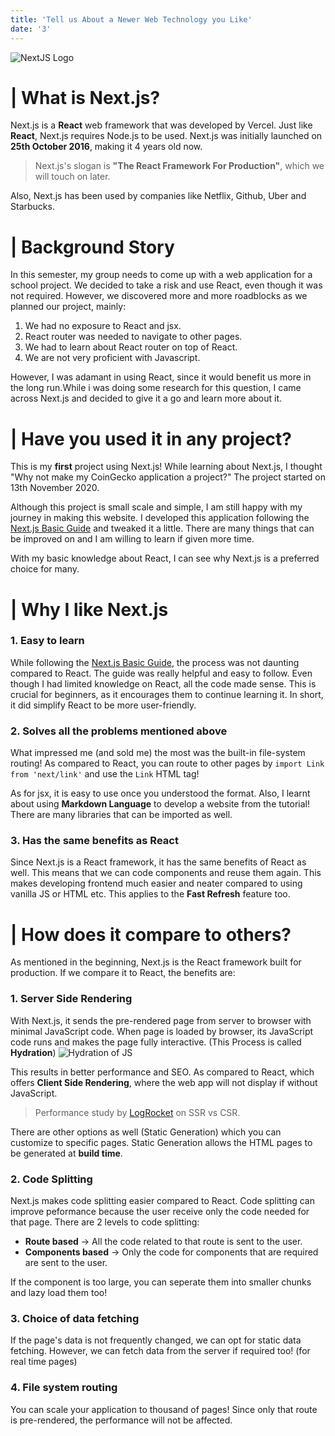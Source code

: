 ```yaml
---
title: 'Tell us About a Newer Web Technology you Like'
date: '3'
---
```


![NextJS Logo](/nextjs-logo.png)

# | What is Next.js?
Next.js is a **React** web framework that was developed by Vercel. Just like **React**, Next.js requires Node.js 
to be used. Next.js was initially launched on **25th October 2016**, making it 4 years old now. 
> Next.js's slogan is **"The React Framework For Production"**, which we will touch on later.

Also, Next.js has been used by companies like Netflix, Github, Uber and Starbucks.

# | Background Story
In this semester, my group needs to come up with a web application for a school project. 
We decided to take a risk and use React, even though it was not required. However, we discovered 
more and more roadblocks as we planned our project, mainly: 
1. We had no exposure to React and jsx.
2. React router was needed to navigate to other pages.
3. We had to learn about React router on top of React.
4. We are not very proficient with Javascript.

However, I was adamant in using React, since it would benefit us more in the long run.While i was 
doing some research for this question, I came across Next.js and decided to give it a go and 
learn more about it.

# | Have you used it in any project?
This is my **first** project using Next.js! While learning about Next.js, I thought "Why not make my 
CoinGecko application a project?" The project started on 13th November 2020.

Although this project is small scale and simple, I am still happy with my journey in making 
this website. I developed this application following the [Next.js Basic Guide](https://nextjs.org/learn/basics/create-nextjs-app) and tweaked it a little. 
There are many things that can be improved on and I am willing to learn if given more time.

With my basic knowledge about React, I can see why Next.js is a preferred choice for many.

 # | Why I like Next.js

 ### 1. Easy to learn
 While following the [Next.js Basic Guide](https://nextjs.org/learn/basics/create-nextjs-app), the process was not daunting compared to React. The guide 
 was really helpful and easy to follow. Even though I had limited knowledge on React, all the code 
 made sense. This is crucial for beginners, as it encourages them to continue learning it. In short, it 
 did simplify React to be more user-friendly.

 ### 2. Solves all the problems mentioned above
 What impressed me (and sold me) the most was the built-in file-system routing! As compared to React, 
 you can route to other pages by `import Link from 'next/link'` and use the `Link` HTML tag!
 
 As for jsx, it is easy to use once you understood the format. Also, I learnt about using **Markdown Language** 
 to develop a website from the tutorial! There are many libraries that can be imported as well.

 ### 3. Has the same benefits as React
 Since Next.js is a React framework, it has the same benefits of React as well. This means that we can code 
 components and reuse them again. This makes developing frontend much easier and neater compared to 
 using vanilla JS or HTML etc. This applies to the **Fast Refresh** feature too.

 # | How does it compare to others?
 As mentioned in the beginning, Next.js is the React framework built for production. 
 If we compare it to React, the benefits are:
 ### 1. Server Side Rendering
With Next.js, it sends the pre-rendered page from server to browser 
with minimal JavaScript code. When page is loaded by browser, its JavaScript code runs and makes 
the page fully interactive. (This Process is called **Hydration**)
![Hydration of JS](/hydration.png)

This results in better performance and SEO. As compared to React, which offers **Client Side Rendering**, 
where the web app will not display if without JavaScript.

> Performance study by [LogRocket](https://blog.logrocket.com/next-js-vs-create-react-app/) on SSR vs CSR.

There are other options as well (Static Generation) which you can customize to specific pages. Static Generation allows the HTML pages to be generated at **build time**.

### 2. Code Splitting
Next.js makes code splitting easier compared to React. Code splitting can improve peformance because the user 
receive only the code needed for that page. There are 2 levels to code splitting:
- **Route based** -> All the code related to that route is sent to the user.
- **Components based** -> Only the code for components that are required are sent to the user.

If the component is too large, you can seperate them into smaller chunks and lazy load them too!

### 3. Choice of data fetching
If the page's data is not frequently changed, we can opt for static data fetching. However, we can fetch 
data from the server if required too! (for real time pages)

### 4. File system routing
You can scale your application to thousand of pages! Since only that route is pre-rendered, the performance 
will not be affected.